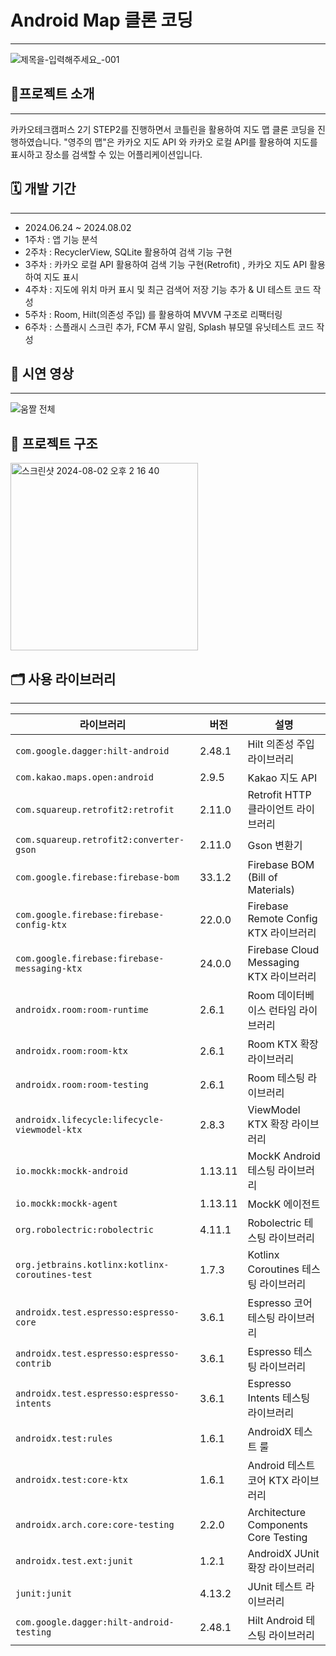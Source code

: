 # Android Map 클론 코딩
---
![제목을-입력해주세요_-001](https://github.com/user-attachments/assets/5d644246-a929-49eb-9dfe-d160fb270568)


## 🍪프로젝트 소개
---
카카오테크캠퍼스 2기 STEP2를 진행하면서 코틀린을 활용하여 지도 맵 클론 코딩을 진행하였습니다.
"영주의 맵"은 카카오 지도 API 와 카카오 로컬 API를 활용하여 지도를 표시하고 장소를 검색할 수 있는 어플리케이션입니다.

## 🗓 개발 기간
---
- 2024.06.24 ~ 2024.08.02
- 1주차 : 앱 기능 분석
- 2주차 : RecyclerView, SQLite 활용하여 검색 기능 구현
- 3주차 : 카카오 로컬 API 활용하여 검색 기능 구현(Retrofit) , 카카오 지도 API 활용하여 지도 표시
- 4주차 : 지도에 위치 마커 표시 및 최근 검색어 저장 기능 추가 & UI 테스트 코드 작성
- 5주차 : Room, Hilt(의존성 주입) 를 활용하여 MVVM 구조로 리팩터링
- 6주차 : 스플래시 스크린 추가, FCM 푸시 알림, Splash 뷰모델 유닛테스트 코드 작성

## 🎥 시연 영상
---
![움짤 전체](https://github.com/user-attachments/assets/c4ccf93d-3c91-4d0b-9b2c-7277361e0d7c)



## 📁 프로젝트 구조
<img width="300" alt="스크린샷 2024-08-02 오후 2 16 40" src="https://github.com/user-attachments/assets/e41c4e37-85f5-4dc8-b594-c228d4bdfc39">


## 🗂 사용 라이브러리
---

| 라이브러리                                              | 버전     | 설명                                           |
|---------------------------------------------------------|----------|------------------------------------------------|
| `com.google.dagger:hilt-android`                        | 2.48.1   | Hilt 의존성 주입 라이브러리                      |
| `com.kakao.maps.open:android`                           | 2.9.5    | Kakao 지도 API                                  |
| `com.squareup.retrofit2:retrofit`                       | 2.11.0   | Retrofit HTTP 클라이언트 라이브러리               |
| `com.squareup.retrofit2:converter-gson`                 | 2.11.0   | Gson 변환기                                     |
| `com.google.firebase:firebase-bom`                      | 33.1.2   | Firebase BOM (Bill of Materials)                |
| `com.google.firebase:firebase-config-ktx`               | 22.0.0   | Firebase Remote Config KTX 라이브러리            |
| `com.google.firebase:firebase-messaging-ktx`            | 24.0.0   | Firebase Cloud Messaging KTX 라이브러리          |
| `androidx.room:room-runtime`                            | 2.6.1    | Room 데이터베이스 런타임 라이브러리              |
| `androidx.room:room-ktx`                                | 2.6.1    | Room KTX 확장 라이브러리                         |
| `androidx.room:room-testing`                            | 2.6.1    | Room 테스팅 라이브러리                           |
| `androidx.lifecycle:lifecycle-viewmodel-ktx`            | 2.8.3    | ViewModel KTX 확장 라이브러리                     |
| `io.mockk:mockk-android`                                | 1.13.11  | MockK Android 테스팅 라이브러리                  |
| `io.mockk:mockk-agent`                                  | 1.13.11  | MockK 에이전트                                   |
| `org.robolectric:robolectric`                           | 4.11.1   | Robolectric 테스팅 라이브러리                     |
| `org.jetbrains.kotlinx:kotlinx-coroutines-test`         | 1.7.3    | Kotlinx Coroutines 테스팅 라이브러리              |
| `androidx.test.espresso:espresso-core`                  | 3.6.1    | Espresso 코어 테스팅 라이브러리                   |
| `androidx.test.espresso:espresso-contrib`               | 3.6.1    | Espresso 테스팅 라이브러리                        |
| `androidx.test.espresso:espresso-intents`               | 3.6.1    | Espresso Intents 테스팅 라이브러리                |
| `androidx.test:rules`                                   | 1.6.1    | AndroidX 테스트 룰                                |
| `androidx.test:core-ktx`                                | 1.6.1    | Android 테스트 코어 KTX 라이브러리                 |
| `androidx.arch.core:core-testing`                       | 2.2.0    | Architecture Components Core Testing            |
| `androidx.test.ext:junit`                               | 1.2.1    | AndroidX JUnit 확장 라이브러리                    |
| `junit:junit`                                           | 4.13.2   | JUnit 테스트 라이브러리                           |
| `com.google.dagger:hilt-android-testing`                | 2.48.1   | Hilt Android 테스팅 라이브러리                    |



